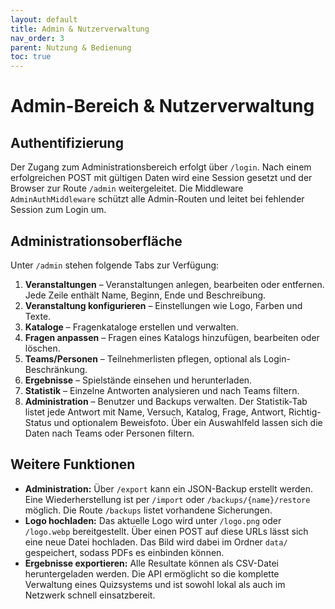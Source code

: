```yaml
---
layout: default
title: Admin & Nutzerverwaltung
nav_order: 3
parent: Nutzung & Bedienung
toc: true
---
```


# Admin-Bereich & Nutzerverwaltung

## Authentifizierung

Der Zugang zum Administrationsbereich erfolgt über `/login`. Nach einem erfolgreichen POST mit gültigen Daten wird eine Session gesetzt und der Browser zur Route `/admin` weitergeleitet. Die Middleware `AdminAuthMiddleware` schützt alle Admin-Routen und leitet bei fehlender Session zum Login um.

## Administrationsoberfläche

Unter `/admin` stehen folgende Tabs zur Verfügung:
1. **Veranstaltungen** – Veranstaltungen anlegen, bearbeiten oder entfernen. Jede Zeile enthält Name, Beginn, Ende und Beschreibung.
2. **Veranstaltung konfigurieren** – Einstellungen wie Logo, Farben und Texte.
3. **Kataloge** – Fragenkataloge erstellen und verwalten.
4. **Fragen anpassen** – Fragen eines Katalogs hinzufügen, bearbeiten oder löschen.
5. **Teams/Personen** – Teilnehmerlisten pflegen, optional als Login-Beschränkung.
6. **Ergebnisse** – Spielstände einsehen und herunterladen.
7. **Statistik** – Einzelne Antworten analysieren und nach Teams filtern.
8. **Administration** – Benutzer und Backups verwalten.
Der Statistik-Tab listet jede Antwort mit Name, Versuch, Katalog, Frage, Antwort, Richtig-Status und optionalem Beweisfoto. Über ein Auswahlfeld lassen sich die Daten nach Teams oder Personen filtern.


## Weitere Funktionen

- **Administration:** Über `/export` kann ein JSON-Backup erstellt werden. Eine Wiederherstellung ist per `/import` oder `/backups/{name}/restore` möglich.
  Die Route `/backups` listet vorhandene Sicherungen.
- **Logo hochladen:** Das aktuelle Logo wird unter `/logo.png` oder `/logo.webp` bereitgestellt. Über einen POST auf diese URLs lässt sich eine neue Datei hochladen. Das Bild wird dabei im Ordner `data/` gespeichert, sodass PDFs es einbinden können.
- **Ergebnisse exportieren:** Alle Resultate können als CSV-Datei heruntergeladen werden.
Die API ermöglicht so die komplette Verwaltung eines Quizsystems und ist sowohl lokal als auch im Netzwerk schnell einsatzbereit.

